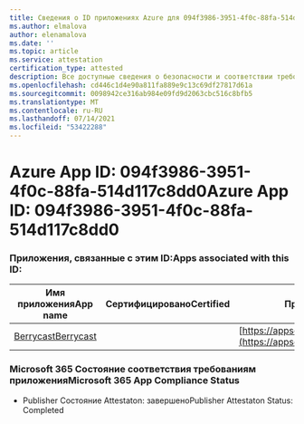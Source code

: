 ```yaml
---
title: Сведения о ID приложениях Azure для 094f3986-3951-4f0c-88fa-514d117c8dd0
ms.author: elmalova
author: elenamalova
ms.date: ''
ms.topic: article
ms.service: attestation
certification_type: attested
description: Все доступные сведения о безопасности и соответствии требованиям для 094f3986-3951-4f0c-88fa-514d117c8dd0.
ms.openlocfilehash: cd446c1d4e90a811fa889e9c13c69df27817d61a
ms.sourcegitcommit: 0098942ce316ab984e09fd9d2063cbc516c8bfb5
ms.translationtype: MT
ms.contentlocale: ru-RU
ms.lasthandoff: 07/14/2021
ms.locfileid: "53422288"
---
```

# <a name="azure-app-id-094f3986-3951-4f0c-88fa-514d117c8dd0"></a><span data-ttu-id="cf089-103">Azure App ID: 094f3986-3951-4f0c-88fa-514d117c8dd0</span><span class="sxs-lookup"><span data-stu-id="cf089-103">Azure App ID: 094f3986-3951-4f0c-88fa-514d117c8dd0</span></span>


### <a name="apps-associated-with-this-id"></a><span data-ttu-id="cf089-104">Приложения, связанные с этим ID:</span><span class="sxs-lookup"><span data-stu-id="cf089-104">Apps associated with this ID:</span></span>
| <span data-ttu-id="cf089-105">**Имя приложения**</span><span class="sxs-lookup"><span data-stu-id="cf089-105">**App name**</span></span> | <span data-ttu-id="cf089-106">**Сертифицировано**</span><span class="sxs-lookup"><span data-stu-id="cf089-106">**Certified**</span></span> | <span data-ttu-id="cf089-107">**Просмотр в AppSource**</span><span class="sxs-lookup"><span data-stu-id="cf089-107">**View in AppSource**</span></span> |
|-|-|-|
| [<span data-ttu-id="cf089-108">Berrycast</span><span class="sxs-lookup"><span data-stu-id="cf089-108">Berrycast</span></span>](https://docs.microsoft.com/en-us/microsoft-365-app-certification/forward/WA200002798) |  | [https://appsource.microsoft.com/product/office/WA200002798](https://appsource.microsoft.com/product/office/WA200002798) |

### <a name="microsoft-365-app-compliance-status"></a><span data-ttu-id="cf089-109">Microsoft 365 Состояние соответствия требованиям приложения</span><span class="sxs-lookup"><span data-stu-id="cf089-109">Microsoft 365 App Compliance Status</span></span>
- <span data-ttu-id="cf089-110">Publisher Состояние Attestaton: завершено</span><span class="sxs-lookup"><span data-stu-id="cf089-110">Publisher Attestaton Status: Completed</span></span>
